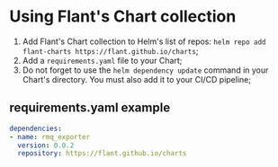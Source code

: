 # Using Flant's Chart collection

1. Add Flant's Chart collection to Helm's list of repos: `helm repo add flant-charts https://flant.github.io/charts`;
1. Add a `requirements.yaml` file to your Chart;
1. Do not forget to use the `helm dependency update` command in your Chart's directory. You must also add it to your CI/CD pipeline;

## requirements.yaml example

```yaml
dependencies:
- name: rmq_exporter
  version: 0.0.2
  repository: https://flant.github.io/charts
```
